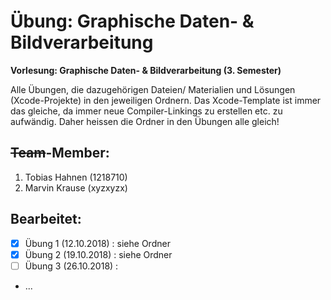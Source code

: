 # Übung: Graphische Daten- & Bildverarbeitung

**Vorlesung: Graphische Daten- & Bildverarbeitung (3. Semester)**

Alle Übungen, die dazugehörigen Dateien/ Materialien und Lösungen (Xcode-Projekte) in den jeweiligen Ordnern.
Das Xcode-Template ist immer das gleiche, da immer neue Compiler-Linkings zu erstellen etc. zu aufwändig. Daher heissen die Ordner in den Übungen alle gleich!

## ~~Team~~-Member:
1. Tobias Hahnen (1218710)
2. Marvin Krause (xyzxyzx)

## Bearbeitet:
- [x] Übung 1 (12.10.2018) : siehe Ordner
- [x] Übung 2 (19.10.2018) : siehe Ordner
- [ ] Übung 3 (26.10.2018) :
- ...
